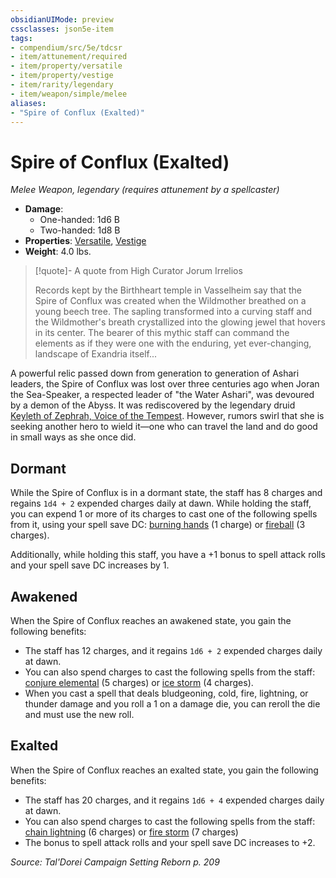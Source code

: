 ```yaml
---
obsidianUIMode: preview
cssclasses: json5e-item
tags:
- compendium/src/5e/tdcsr
- item/attunement/required
- item/property/versatile
- item/property/vestige
- item/rarity/legendary
- item/weapon/simple/melee
aliases: 
- "Spire of Conflux (Exalted)"
---
```

# Spire of Conflux (Exalted)
*Melee Weapon, legendary (requires attunement by a spellcaster)*  

- **Damage**:
  - One-handed: 1d6 B
  - Two-handed: 1d8 B
- **Properties**: [Versatile](/Systems/5e/rules/item-properties.md#Versatile), [Vestige](/Systems/5e/rules/item-properties.md#Vestige)
- **Weight**: 4.0 lbs.

> [!quote]- A quote from High Curator Jorum Irrelios  
> 
> Records kept by the Birthheart temple in Vasselheim say that the Spire of Conflux was created when the Wildmother breathed on a young beech tree. The sapling transformed into a curving staff and the Wildmother's breath crystallized into the glowing jewel that hovers in its center. The bearer of this mythic staff can command the elements as if they were one with the enduring, yet ever-changing, landscape of Exandria itself...

A powerful relic passed down from generation to generation of Ashari leaders, the Spire of Conflux was lost over three centuries ago when Joran the Sea-Speaker, a respected leader of "the Water Ashari", was devoured by a demon of the Abyss. It was rediscovered by the legendary druid [Keyleth of Zephrah, Voice of the Tempest](/Systems/5e/bestiary/npc/keyleth-voice-of-the-tempest-tdcsr.md). However, rumors swirl that she is seeking another hero to wield it—one who can travel the land and do good in small ways as she once did.

## Dormant

While the Spire of Conflux is in a dormant state, the staff has 8 charges and regains `1d4 + 2` expended charges daily at dawn. While holding the staff, you can expend 1 or more of its charges to cast one of the following spells from it, using your spell save DC: [burning hands](/Systems/5e/spells/burning-hands.md) (1 charge) or [fireball](/Systems/5e/spells/fireball.md) (3 charges).

Additionally, while holding this staff, you have a +1 bonus to spell attack rolls and your spell save DC increases by 1.

## Awakened

When the Spire of Conflux reaches an awakened state, you gain the following benefits:

- The staff has 12 charges, and it regains `1d6 + 2` expended charges daily at dawn.  
- You can also spend charges to cast the following spells from the staff: [conjure elemental](/Systems/5e/spells/conjure-elemental.md) (5 charges) or [ice storm](/Systems/5e/spells/ice-storm.md) (4 charges).  
- When you cast a spell that deals bludgeoning, cold, fire, lightning, or thunder damage and you roll a 1 on a damage die, you can reroll the die and must use the new roll.  

## Exalted

When the Spire of Conflux reaches an exalted state, you gain the following benefits:

- The staff has 20 charges, and it regains `1d6 + 4` expended charges daily at dawn.  
- You can also spend charges to cast the following spells from the staff: [chain lightning](/Systems/5e/spells/chain-lightning.md) (6 charges) or [fire storm](/Systems/5e/spells/fire-storm.md) (7 charges)  
- The bonus to spell attack rolls and your spell save DC increases to +2.  

*Source: Tal'Dorei Campaign Setting Reborn p. 209*